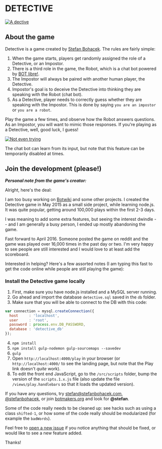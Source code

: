 # DETECTIVE

[![A dective](/readme-images/detective.png)](http://stefanbohacek.com/detective/)

## About the game

Detective is a game created by [Stefan Bohacek](https://twitter.com/stefanbohacek). The rules are fairly simple:

1. When the game starts, players get randomly assigned the role of a Detective, or an Impostor.
2. There is a third role in the game, the Robot, which is a chat bot powered by [BOT libre!](https://www.botlibre.com/).
3. The Impostor will always be paired with another human player, the Detective.
4. Impostor's goal is to deceive the Detective into thinking they are speaking with the Robot (chat bot).
5. As a Detective, player needs to correctly guess whether they are speaking with the Impostor. This is done by saying `you are an impostor` or `you are a robot`.

Play the game a few times, and observe how the Robot answers questions. As an Impostor, you will want to mimic those responses. If you're playing as a Detective, well, good luck, I guess!


[![Not even trying](/readme-images/doing-it-wrong.png)](http://stefanbohacek.com/detective/log?id=878)

The chat bot can learn from its input, but note that this feature can be temporarily disabled at times.


## Join the development (please!)

***Personal note from the game's creator:***

Alright, here's the deal:

I am too busy working on [Botwiki](https://botwiki.org/) and some other projects. I created the Detective game in May 2015 as a small side project, while learning node.js. It was quite popular, getting around 100,000 plays within the first 2-3 days.

I was meaning to add some extra features, but seeing the interest dwindle -- and I am generally a busy person, I ended up mostly abandoning the game.

Fast forward to April 2016. Someone posted the game on reddit and the game was played over 16,000 times in the past day or two. I'm very happy to see people are still interested and I would love to at least add the scoreboard.

Interested in helping? Here's a few assorted notes (I am typing this fast to get the code online while people are still playing the game):

### Install the Detective game locally

1. First, make sure you have node.js installed and a MySQL server running.
2. Go ahead and import the database `detective.sql` saved in the `db` folder.
3. Make sure that you will be able to connect to the DB with this code:
```js
var connection = mysql.createConnection({
  host     : 'localhost',
  user     : 'root',
  password : process.env.DB_PASSWORD,
  database : 'detective_db'
});
```
4. `npm install`
5. `npm install gulp-nodemon gulp-sourcemaps --savedev`
6. `gulp`
7. Open `http://localhost:4000/play` in your browser (or `http://localhost:4000/` to see the landing page, but note that the Play link doesn't *quite* work).
8. To edit the front end JavaScript, go to the `/src/scripts` folder, bump the version of the `scripts.1.x.js` file (also update the file `/views/play.handlebars` so that it loads the updated version).

If you have any questions, try [stefan@stefanbohacek.com](mailto:stefan@stefanbohacek.com), [@stefanbohacek](https://twitter.com/stefanbohacek), or join [botmakers.org](https://botmakers.org/) and look for **@stefan**.

Some of the code really needs to be cleaned up: see hacks such as using a class `shifted-1`, or how some of the code really should be modularized (for example the `badWords`).

Feel free to [open a new issue](https://github.com/stefanbohacek/detective/issues/new) if you notice anything that should be fixed, or would like to see a new feature added.

Thanks!
